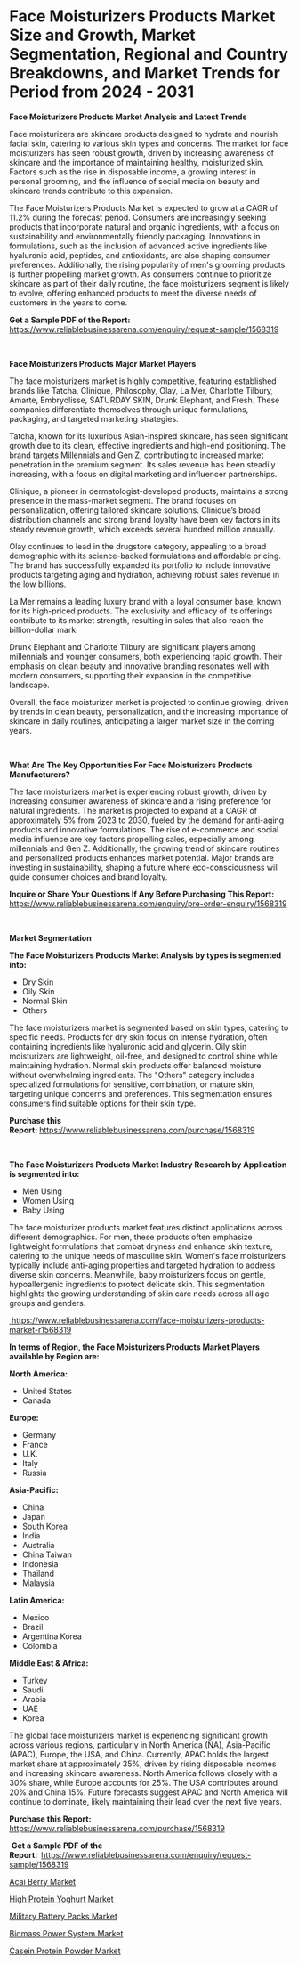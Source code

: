 <p><h1>Face Moisturizers Products Market Size and Growth, Market Segmentation, Regional and Country Breakdowns, and Market Trends for Period from 2024 -  2031</h1></p><p><strong>Face Moisturizers Products Market Analysis and Latest Trends</strong></p>
<p><p>Face moisturizers are skincare products designed to hydrate and nourish facial skin, catering to various skin types and concerns. The market for face moisturizers has seen robust growth, driven by increasing awareness of skincare and the importance of maintaining healthy, moisturized skin. Factors such as the rise in disposable income, a growing interest in personal grooming, and the influence of social media on beauty and skincare trends contribute to this expansion.</p><p>The Face Moisturizers Products Market is expected to grow at a CAGR of 11.2% during the forecast period. Consumers are increasingly seeking products that incorporate natural and organic ingredients, with a focus on sustainability and environmentally friendly packaging. Innovations in formulations, such as the inclusion of advanced active ingredients like hyaluronic acid, peptides, and antioxidants, are also shaping consumer preferences. Additionally, the rising popularity of men's grooming products is further propelling market growth. As consumers continue to prioritize skincare as part of their daily routine, the face moisturizers segment is likely to evolve, offering enhanced products to meet the diverse needs of customers in the years to come.</p></p>
<p><strong>Get a Sample PDF of the Report:&nbsp;</strong> <a href="https://www.reliablebusinessarena.com/enquiry/request-sample/1568319?utm_campaign=1726&utm_medium=2&utm_source=Github&utm_content=ia&utm_term=19102024&utm_id=face-moisturizers-products">https://www.reliablebusinessarena.com/enquiry/request-sample/1568319</a></p>
<p>&nbsp;</p>
<p><strong>Face Moisturizers Products Major Market Players</strong></p>
<p><p>The face moisturizers market is highly competitive, featuring established brands like Tatcha, Clinique, Philosophy, Olay, La Mer, Charlotte Tilbury, Amarte, Embryolisse, SATURDAY SKIN, Drunk Elephant, and Fresh. These companies differentiate themselves through unique formulations, packaging, and targeted marketing strategies.</p><p>Tatcha, known for its luxurious Asian-inspired skincare, has seen significant growth due to its clean, effective ingredients and high-end positioning. The brand targets Millennials and Gen Z, contributing to increased market penetration in the premium segment. Its sales revenue has been steadily increasing, with a focus on digital marketing and influencer partnerships.</p><p>Clinique, a pioneer in dermatologist-developed products, maintains a strong presence in the mass-market segment. The brand focuses on personalization, offering tailored skincare solutions. Clinique’s broad distribution channels and strong brand loyalty have been key factors in its steady revenue growth, which exceeds several hundred million annually.</p><p>Olay continues to lead in the drugstore category, appealing to a broad demographic with its science-backed formulations and affordable pricing. The brand has successfully expanded its portfolio to include innovative products targeting aging and hydration, achieving robust sales revenue in the low billions.</p><p>La Mer remains a leading luxury brand with a loyal consumer base, known for its high-priced products. The exclusivity and efficacy of its offerings contribute to its market strength, resulting in sales that also reach the billion-dollar mark.</p><p>Drunk Elephant and Charlotte Tilbury are significant players among millennials and younger consumers, both experiencing rapid growth. Their emphasis on clean beauty and innovative branding resonates well with modern consumers, supporting their expansion in the competitive landscape.</p><p>Overall, the face moisturizer market is projected to continue growing, driven by trends in clean beauty, personalization, and the increasing importance of skincare in daily routines, anticipating a larger market size in the coming years.</p></p>
<p>&nbsp;</p>
<p><strong>What Are The Key Opportunities For Face Moisturizers Products Manufacturers?</strong></p>
<p><p>The face moisturizers market is experiencing robust growth, driven by increasing consumer awareness of skincare and a rising preference for natural ingredients. The market is projected to expand at a CAGR of approximately 5% from 2023 to 2030, fueled by the demand for anti-aging products and innovative formulations. The rise of e-commerce and social media influence are key factors propelling sales, especially among millennials and Gen Z. Additionally, the growing trend of skincare routines and personalized products enhances market potential. Major brands are investing in sustainability, shaping a future where eco-consciousness will guide consumer choices and brand loyalty.</p></p>
<p><strong>Inquire or Share Your Questions If Any Before Purchasing This Report:</strong> <a href="https://www.reliablebusinessarena.com/enquiry/pre-order-enquiry/1568319?utm_campaign=1726&utm_medium=2&utm_source=Github&utm_content=ia&utm_term=19102024&utm_id=face-moisturizers-products">https://www.reliablebusinessarena.com/enquiry/pre-order-enquiry/1568319</a></p>
<p>&nbsp;</p>
<p><strong>Market Segmentation</strong></p>
<p><strong>The Face Moisturizers Products Market Analysis by types is segmented into:</strong></p>
<p><ul><li>Dry Skin</li><li>Oily Skin</li><li>Normal Skin</li><li>Others</li></ul></p>
<p><p>The face moisturizers market is segmented based on skin types, catering to specific needs. Products for dry skin focus on intense hydration, often containing ingredients like hyaluronic acid and glycerin. Oily skin moisturizers are lightweight, oil-free, and designed to control shine while maintaining hydration. Normal skin products offer balanced moisture without overwhelming ingredients. The "Others" category includes specialized formulations for sensitive, combination, or mature skin, targeting unique concerns and preferences. This segmentation ensures consumers find suitable options for their skin type.</p></p>
<p><strong>Purchase this Report:&nbsp;</strong><a href="https://www.reliablebusinessarena.com/purchase/1568319?utm_campaign=1726&utm_medium=2&utm_source=Github&utm_content=ia&utm_term=19102024&utm_id=face-moisturizers-products">https://www.reliablebusinessarena.com/purchase/1568319</a></p>
<p>&nbsp;</p>
<p><strong>The Face Moisturizers Products Market Industry Research by Application is segmented into:</strong></p>
<p><ul><li>Men Using</li><li>Women Using</li><li>Baby Using</li></ul></p>
<p><p>The face moisturizer products market features distinct applications across different demographics. For men, these products often emphasize lightweight formulations that combat dryness and enhance skin texture, catering to the unique needs of masculine skin. Women's face moisturizers typically include anti-aging properties and targeted hydration to address diverse skin concerns. Meanwhile, baby moisturizers focus on gentle, hypoallergenic ingredients to protect delicate skin. This segmentation highlights the growing understanding of skin care needs across all age groups and genders.</p></p>
<p><a href="https://www.reliablebusinessarena.com/face-moisturizers-products-market-r1568319?utm_campaign=1726&utm_medium=2&utm_source=Github&utm_content=ia&utm_term=19102024&utm_id=face-moisturizers-products">&nbsp;https://www.reliablebusinessarena.com/face-moisturizers-products-market-r1568319</a></p>
<p><strong>In terms of Region, the Face Moisturizers Products Market Players available by Region are:</strong></p>
<p>
    <p> <strong> North America: </strong>
        <ul>
            <li>United States</li>
            <li>Canada</li>
        </ul>
        </p> 
    <p> <strong> Europe: </strong>
        <ul>
            <li>Germany</li>
            <li>France</li>
            <li>U.K.</li>
            <li>Italy</li>
            <li>Russia</li>
        </ul>
        </p> 
    <p> <strong> Asia-Pacific: </strong>
        <ul>
            <li>China</li>
            <li>Japan</li>
            <li>South Korea</li>
            <li>India</li>
            <li>Australia</li>
            <li>China Taiwan</li>
            <li>Indonesia</li>
            <li>Thailand</li>
            <li>Malaysia</li>
        </ul>
        </p> 
    <p> <strong> Latin America: </strong>
        <ul>
            <li>Mexico</li>
            <li>Brazil</li>
            <li>Argentina Korea</li>
            <li>Colombia</li>
        </ul>
        </p> 
    <p> <strong> Middle East & Africa: </strong>
        <ul>
            <li>Turkey</li>
            <li>Saudi</li>
            <li>Arabia</li>
            <li>UAE</li>
            <li>Korea</li>
        </ul>
    </p>
    </p>
<p><p>The global face moisturizers market is experiencing significant growth across various regions, particularly in North America (NA), Asia-Pacific (APAC), Europe, the USA, and China. Currently, APAC holds the largest market share at approximately 35%, driven by rising disposable incomes and increasing skincare awareness. North America follows closely with a 30% share, while Europe accounts for 25%. The USA contributes around 20% and China 15%. Future forecasts suggest APAC and North America will continue to dominate, likely maintaining their lead over the next five years.</p></p>
<p><strong>Purchase this Report: </strong><a href="https://www.reliablebusinessarena.com/purchase/1568319?utm_campaign=1726&utm_medium=2&utm_source=Github&utm_content=ia&utm_term=19102024&utm_id=face-moisturizers-products">https://www.reliablebusinessarena.com/purchase/1568319</a></p>
<p>&nbsp;<strong>Get a Sample PDF of the Report:&nbsp;&nbsp;</strong><a href="https://www.reliablebusinessarena.com/enquiry/request-sample/1568319?utm_campaign=1726&utm_medium=2&utm_source=Github&utm_content=ia&utm_term=19102024&utm_id=face-moisturizers-products">https://www.reliablebusinessarena.com/enquiry/request-sample/1568319</a></p>
<p><strong></strong></p>
<p><p><a href="https://www.linkedin.com/pulse/global-acai-berry-market-focus-product-type-pulpdried-hlzyc?utm_campaign=1726&utm_medium=2&utm_source=Github&utm_content=ia&utm_term=19102024&utm_id=face-moisturizers-products">Acai Berry Market</a></p><p><a href="https://www.linkedin.com/pulse/high-protein-yoghurt-market-segmentation-geographical-lmj8c?utm_campaign=1726&utm_medium=2&utm_source=Github&utm_content=ia&utm_term=19102024&utm_id=face-moisturizers-products">High Protein Yoghurt Market</a></p><p><a href="https://www.linkedin.com/pulse/comprehensive-military-battery-packs-market-report-regional-nowle?utm_campaign=1726&utm_medium=2&utm_source=Github&utm_content=ia&utm_term=19102024&utm_id=face-moisturizers-products">Military Battery Packs Market</a></p><p><a href="https://www.linkedin.com/pulse/comprehensive-biomass-power-system-market-report-regional-5crle?utm_campaign=1726&utm_medium=2&utm_source=Github&utm_content=ia&utm_term=19102024&utm_id=face-moisturizers-products">Biomass Power System Market</a></p><p><a href="https://www.linkedin.com/pulse/casein-protein-powder-market-evolution-key-trends-regional-k0tgc?utm_campaign=1726&utm_medium=2&utm_source=Github&utm_content=ia&utm_term=19102024&utm_id=face-moisturizers-products">Casein Protein Powder Market</a></p></p>